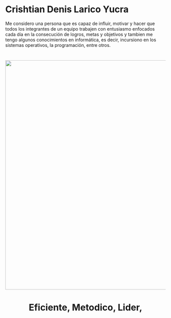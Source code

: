 # Crishtian Denis Larico Yucra</h1> </center> 
Me considero una persona que es capaz de influir, motivar y hacer que todos los integrantes de un equipo trabajen con entusiasmo  enfocados cada día en la consecución de logros, metas y objetivos y tambien me tengo algunos conocimientos en informática, es decir,   incursiono en los sistemas operativos, la programación, entre  otros.</h1> </center> 

<center> <h1> </h1> </center> 
<center><img src="https://cdn.create.vista.com/api/media/small/346455098/stock-vector-initial-gold-silver-color-letter" width="720" height="720"></center>

<center> <h1>Eficiente, Metodico, Lider, </h1> </center> 

